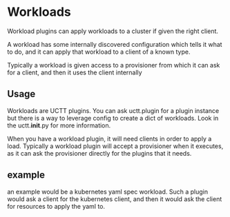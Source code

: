 # Workloads

Workload plugins can apply workloads to a cluster if given the right client.

A workload has some internally discovered configuration which tells it what to
do, and it can apply that workload to a client of a known type.

Typically a workload is given access to a provisioner from which it can ask
for a client, and then it uses the client internally

## Usage

Workloads are UCTT plugins.  You can ask uctt.plugin for a plugin instance but
there is a way to leverage config to create a dict of workloads. Look in the
uctt.__init__.py for more information.

When you have a workload plugin, it will need clients in order to apply a load.
Typically a workload plugin will accept a provisioner when it executes, as it
can ask the provisioner directly for the plugins that it needs.

## example

an example would be a kubernetes yaml spec workload.  Such a plugin would ask
a client for the kubernetes client, and then it would ask the client for
resources to apply the yaml to.

